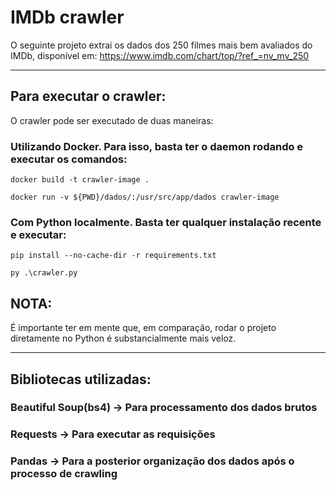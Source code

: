 
# IMDb crawler
O seguinte projeto extrai os dados dos 250 filmes mais bem avaliados do IMDb, disponível em:
https://www.imdb.com/chart/top/?ref_=nv_mv_250

---

## Para executar o crawler:

O crawler pode ser executado de duas maneiras:

### Utilizando Docker. Para isso, basta ter o daemon rodando e executar os comandos:

    docker build -t crawler-image .

    docker run -v ${PWD}/dados/:/usr/src/app/dados crawler-image

### Com Python localmente. Basta ter qualquer instalação recente e executar:

    pip install --no-cache-dir -r requirements.txt

    py .\crawler.py

## NOTA:

É importante ter em mente que, em comparação, rodar o projeto diretamente no Python é substancialmente mais veloz.

---

## Bibliotecas utilizadas:
### Beautiful Soup(bs4) -> Para processamento dos dados brutos
### Requests -> Para executar as requisições
### Pandas -> Para a posterior organização dos dados após o processo de crawling